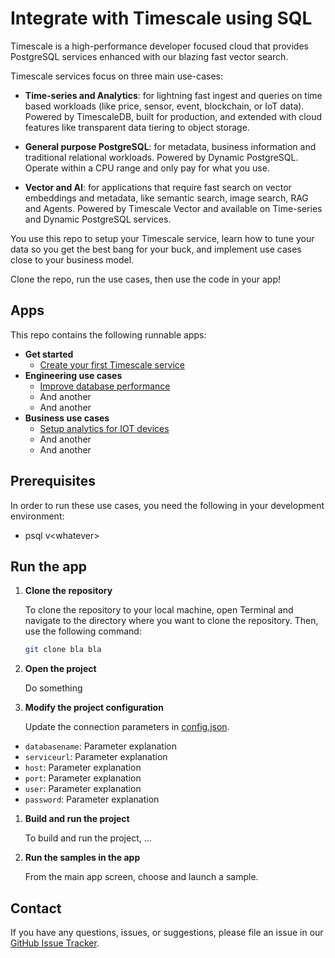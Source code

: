 # Integrate with Timescale using SQL

Timescale is a high-performance developer focused cloud that provides PostgreSQL services enhanced with our blazing fast vector search.

Timescale services focus on three main use-cases:
* **Time-series and Analytics**: for lightning fast ingest and queries on time based workloads (like price, sensor, event, blockchain, or IoT data).
Powered by TimescaleDB, built for production, and extended with cloud features like transparent data tiering to object storage.

* **General purpose PostgreSQL**: for metadata, business information and traditional relational workloads.
Powered by Dynamic PostgreSQL. Operate within a CPU range and only pay for what you use.

* **Vector and AI**: for applications that require fast search on vector embeddings and metadata, like semantic search, image search, RAG and Agents.
Powered by Timescale Vector and available on Time-series and Dynamic PostgreSQL services.

You use this repo to setup your Timescale service, learn how to tune your data so you get the 
best bang for your buck, and implement use cases close to your business model. 

Clone the repo, run the use cases, then use the code in your app!

## Apps 

This repo contains the following runnable apps:

* **Get started**
  * [Create your first Timescale service](https://docs.timescale.com/getting-started/latest/services/)
* **Engineering use cases** 
  * [Improve database performance](./improve-database-performance/README.md)
  * And another 
  * And another
* **Business use cases**
  * [Setup analytics for IOT devices](./setup-analyics-for-iot-devices/README.md)
  * And another
  * And another

## Prerequisites

In order to run these use cases, you need the following in your development environment:

* psql v\<whatever>


## Run the app

1. **Clone the repository**

   To clone the repository to your local machine, open Terminal and navigate to the directory where you want to clone the repository. Then, use the following command:

    ```sh
    git clone bla bla 
    ```

1. **Open the project**

   Do something

1. **Modify the project configuration**

   Update the connection parameters in [config.json](./manager/config.json).

  - `databasename`: Parameter explanation
  - `serviceurl`: Parameter explanation
  - `host`: Parameter explanation
  - `port`: Parameter explanation
  - `user`: Parameter explanation
  - `password`: Parameter explanation

1. **Build and run the project**

   To build and run the project, ... 

1. **Run the samples in the app**

   From the main app screen, choose and launch a sample.

## Contact

If you have any questions, issues, or suggestions, please file an issue in our [GitHub Issue Tracker](https://github.com/timescale/docs/issues/).
